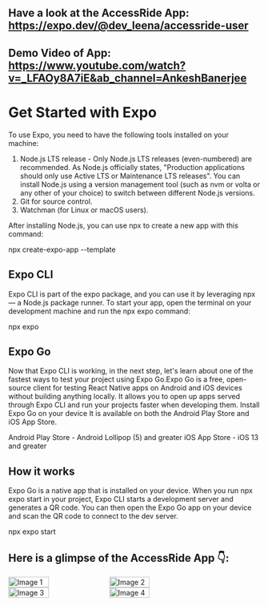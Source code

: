 ## Have a look at the AccessRide App: https://expo.dev/@dev_leena/accessride-user
## Demo Video of App: https://www.youtube.com/watch?v=_LFAOy8A7iE&ab_channel=AnkeshBanerjee

# Get Started with Expo
To use Expo, you need to have the following tools installed on your machine:

1. Node.js LTS release - Only Node.js LTS releases (even-numbered) are recommended.
As Node.js officially states, "Production applications should only use Active LTS or Maintenance LTS releases". You can install Node.js using a version management tool (such as nvm or volta or any other of your choice) to switch between different Node.js versions.
2. Git for source control.
3. Watchman (for Linux or macOS users).
   
 After installing Node.js, you can use npx to create a new app with this command:
 
 npx create-expo-app --template   

## Expo CLI
Expo CLI is part of the expo package, and you can use it by leveraging npx — a Node.js package runner. To start your app, open the terminal on your development machine and run the npx expo command:

npx expo


## Expo Go
Now that Expo CLI is working, in the next step, let's learn about one of the fastest ways to test your project using Expo Go.Expo Go is a free, open-source client for testing React Native apps on Android and iOS devices without building anything locally. It allows you to open up apps served through Expo CLI and run your projects faster when developing them.
Install Expo Go on your device
It is available on both the Android Play Store and iOS App Store.

Android Play Store - Android Lollipop (5) and greater
iOS App Store - iOS 13 and greater

## How it works
Expo Go is a native app that is installed on your device. When you run npx expo start in your project, Expo CLI starts a development server and generates a QR code. You can then open the Expo Go app on your device and scan the QR code to connect to the dev server.


npx expo start

## Here is a glimpse of the AccessRide App 👇:
<div style="display: flex;">
    <img src="https://github.com/ankeshbanerjee/AccessRide_inDrive/assets/96008596/2d5de444-f6d6-4909-9488-8295092218e9" alt="Image 1" width="40%" height="40%">
    <img src="https://github.com/ankeshbanerjee/AccessRide_inDrive/assets/96008596/1a3ddd58-d19a-42fb-9f75-5ddaf1799f3b" alt="Image 2" width="40%" height="40%">
</div>

<div style="display: flex;">
    <img src="https://github.com/ankeshbanerjee/AccessRide_inDrive/assets/96008596/3ddd732c-78ff-4e8e-980b-7bfe448d635a" alt="Image 3" width="40%" height="40%">
    <img src="https://github.com/ankeshbanerjee/AccessRide_inDrive/assets/96008596/708b227e-d50e-46af-821f-d6c10b43ad2f" alt="Image 4" width="40%" height="40%">
</div>









